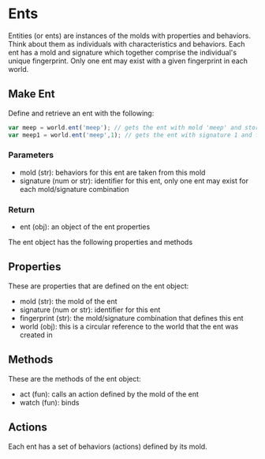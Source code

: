 # Ents

Entities (or ents) are instances of the molds with properties and behaviors. Think about them as individuals with characteristics and behaviors. Each ent has a mold and signature which together comprise the individual's unique fingerprint. Only one ent may exist with a given fingerprint in each world.

## Make Ent

Define and retrieve an ent with the following:

``` javascript
var meep = world.ent('meep'); // gets the ent with mold 'meep' and store it into the var meep
var meep1 = world.ent('meep',1); // gets the ent with signature 1 and fingerprint 'meep~1'
```

### Parameters
- mold (str): behaviors for this ent are taken from this mold
- signature (num or str): identifier for this ent, only one ent may exist for each mold/signature combination

### Return
 - ent (obj): an object of the ent properties

The ent object has the following properties and methods

## Properties

These are properties that are defined on the ent object:

- mold (str): the mold of the ent
- signature (num or str): identifier for this ent
- fingerprint (str): the mold/signature combination that defines this ent
- world (obj): this is a circular reference to the world that the ent was created in

## Methods

These are the methods of the ent object:

- act (fun): calls an action defined by the mold of the ent
- watch (fun): binds

## Actions

Each ent has a set of behaviors (actions) defined by its mold.
